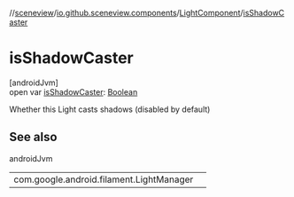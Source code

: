 //[sceneview](../../../index.md)/[io.github.sceneview.components](../index.md)/[LightComponent](index.md)/[isShadowCaster](is-shadow-caster.md)

# isShadowCaster

[androidJvm]\
open var [isShadowCaster](is-shadow-caster.md): [Boolean](https://kotlinlang.org/api/latest/jvm/stdlib/kotlin/-boolean/index.html)

Whether this Light casts shadows (disabled by default)

## See also

androidJvm

| | |
|---|---|
| com.google.android.filament.LightManager |  |
